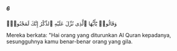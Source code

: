 ##### 6

<span class="ayah">وَقَالُوا۟ يَٰٓأَيُّهَا ٱلَّذِى نُزِّلَ عَلَيْهِ ٱلذِّكْرُ إِنَّكَ لَمَجْنُونٌۭ</span>

<span class="ayah_translation">Mereka berkata: "Hai orang yang diturunkan Al Quran kepadanya, sesungguhnya kamu benar-benar orang yang gila.</span>
